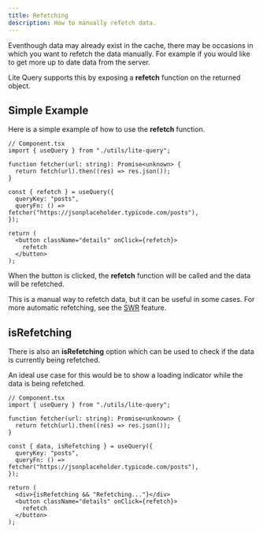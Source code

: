 ```yaml
---
title: Refetching
description: How to manually refetch data.
---
```


Eventhough data may already exist in the cache, there may be occasions in which you want to refetch the data manually. For example if you would like to get more up to date data from the server.

Lite Query supports this by exposing a **refetch** function on the returned object.

## Simple Example

Here is a simple example of how to use the **refetch** function.

```tsx {14}
// Component.tsx
import { useQuery } from "./utils/lite-query";

function fetcher(url: string): Promise<unknown> {
  return fetch(url).then((res) => res.json());
}

const { refetch } = useQuery({
  queryKey: "posts",
  queryFn: () => fetcher("https://jsonplaceholder.typicode.com/posts"),
});

return (
  <button className="details" onClick={refetch}>
    refetch
  </button>
);
```

When the button is clicked, the **refetch** function will be called and the data will be refetched.

This is a manual way to refetch data, but it can be useful in some cases. For more automatic refetching, see the [SWR](/guides/features/swr/) feature.

## isRefetching

There is also an **isRefetching** option which can be used to check if the data is currently being refetched.

An ideal use case for this would be to show a loading indicator while the data is being refetched.

```tsx {14, 8}
// Component.tsx
import { useQuery } from "./utils/lite-query";

function fetcher(url: string): Promise<unknown> {
  return fetch(url).then((res) => res.json());
}

const { data, isRefetching } = useQuery({
  queryKey: "posts",
  queryFn: () => fetcher("https://jsonplaceholder.typicode.com/posts"),
});

return (
  <div>{isRefetching && "Refetching..."}</div>
  <button className="details" onClick={refetch}>
    refetch
  </button>
);

```